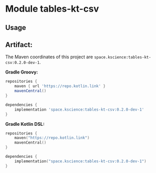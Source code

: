 # Module tables-kt-csv



## Usage

## Artifact:

The Maven coordinates of this project are `space.kscience:tables-kt-csv:0.2.0-dev-1`.

**Gradle Groovy:**
```groovy
repositories {
    maven { url 'https://repo.kotlin.link' }
    mavenCentral()
}

dependencies {
    implementation 'space.kscience:tables-kt-csv:0.2.0-dev-1'
}
```
**Gradle Kotlin DSL:**
```kotlin
repositories {
    maven("https://repo.kotlin.link")
    mavenCentral()
}

dependencies {
    implementation("space.kscience:tables-kt-csv:0.2.0-dev-1")
}
```

